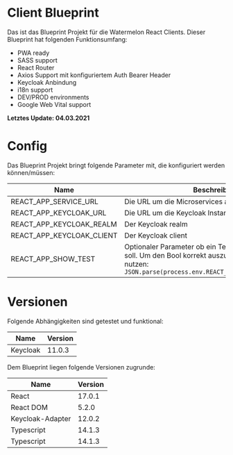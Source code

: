 # Client Blueprint

Das ist das Blueprint Projekt für die Watermelon React Clients. Dieser Blueprint hat folgenden Funktionsumfang:

- PWA ready
- SASS support
- React Router
- Axios Support mit konfiguriertem Auth Bearer Header
- Keycloak Anbindung
- i18n support
- DEV/PROD environments
- Google Web Vital support

**Letztes Update: 04.03.2021**

# Config

Das Blueprint Projekt bringt folgende Parameter mit, die konfiguriert werden können/müssen:

| Name                      | Beschreibung                                                                                                                                                            |
| ------------------------- | ----------------------------------------------------------------------------------------------------------------------------------------------------------------------- |
| REACT_APP_SERVICE_URL     | Die URL um die Microservices anzusprechen                                                                                                                               |
| REACT_APP_KEYCLOAK_URL    | Die URL um die Keycloak Instanz zu erreichen                                                                                                                            |
| REACT_APP_KEYCLOAK_REALM  | Der Keycloak realm                                                                                                                                                      |
| REACT_APP_KEYCLOAK_CLIENT | Der Keycloak client                                                                                                                                                     |
| REACT_APP_SHOW_TEST       | Optionaler Parameter ob ein Test-Zeichen im Build sein soll. Um den Bool korrekt auszulesen diese Syntax nutzen: `JSON.parse(process.env.REACT_APP_PROMODX_SHOW_TEST!)` |

# Versionen

Folgende Abhängigkeiten sind getestet und funktional:

| Name     | Version |
| -------- | ------- |
| Keycloak | 11.0.3  |

Dem Blueprint liegen folgende Versionen zugrunde:

| Name             | Version |
| ---------------- | ------- |
| React            | 17.0.1  |
| React DOM        | 5.2.0   |
| Keycloak-Adapter | 12.0.2  |
| Typescript       | 14.1.3  |
| Typescript       | 14.1.3  |
